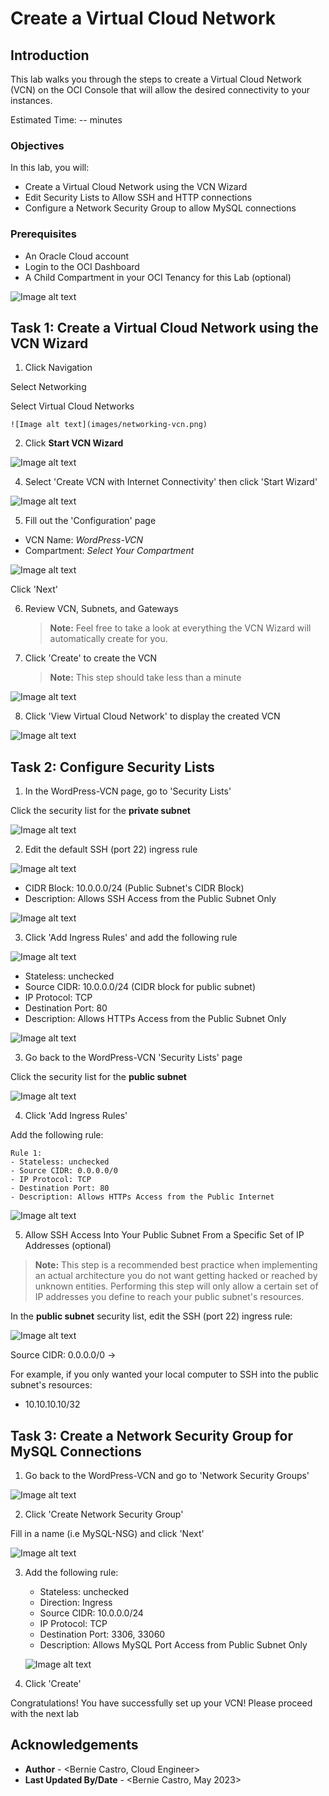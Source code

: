 # Create a Virtual Cloud Network

## Introduction

This lab walks you through the steps to create a Virtual Cloud Network (VCN) on the OCI Console that will allow the desired connectivity to your instances.

Estimated Time: -- minutes

### Objectives

In this lab, you will:
* Create a Virtual Cloud Network using the VCN Wizard
* Edit Security Lists to Allow SSH and HTTP connections
* Configure a Network Security Group to allow MySQL connections

### Prerequisites

* An Oracle Cloud account
* Login to the OCI Dashboard
* A Child Compartment in your OCI Tenancy for this Lab (optional)


![Image alt text](images/oci-dashboard.png)



## Task 1: Create a Virtual Cloud Network using the VCN Wizard

1. Click Navigation



  Select Networking



  Select Virtual Cloud Networks

	![Image alt text](images/networking-vcn.png)

2. Click **Start VCN Wizard**

  ![Image alt text](images/start-vcn-wizard.png)

4. Select 'Create VCN with Internet Connectivity' then click 'Start Wizard'

  ![Image alt text](images/vcn-wiz-int-conn.png)

5. Fill out the 'Configuration' page
  * VCN Name: *WordPress-VCN*
  * Compartment: *Select Your Compartment*

  ![Image alt text](images/vcn-config.png)



  Click 'Next'

6. Review VCN, Subnets, and Gateways
	> **Note:** Feel free to take a look at everything the VCN Wizard will automatically create for you.

7. Click 'Create' to create the VCN
	> **Note:** This step should take less than a minute

  ![Image alt text](images/vcn-creation.png)

8. Click 'View Virtual Cloud Network' to display the created VCN

  ![Image alt text](images/vcn-details-page.png)


## Task 2: Configure Security Lists

1. In the WordPress-VCN page, go to 'Security Lists'



  Click the security list for the **private subnet**

  ![Image alt text](images/security-list-private-subnet.png)

2. Edit the default SSH (port 22) ingress rule

  ![Image alt text](images/private-sl-ssh-edit.png)



  - CIDR Block: 10.0.0.0/24 (Public Subnet's CIDR Block)
  - Description: Allows SSH Access from the Public Subnet Only

  ![Image alt text](images/private-sl-ssh.png)


3. Click 'Add Ingress Rules' and add the following rule

  ![Image alt text](images/private-sl-add-ingress.png)



  - Stateless: unchecked
  - Source CIDR: 10.0.0.0/24 (CIDR block for public subnet)
  - IP Protocol: TCP
  - Destination Port: 80
  - Description: Allows HTTPs Access from the Public Subnet Only

  ![Image alt text](images/private-sl-ssh.png)

3. Go back to the WordPress-VCN 'Security Lists' page



  Click the security list for the **public subnet**

  ![Image alt text](images/security-list-public-subnet.png)

4. Click 'Add Ingress Rules'



  Add the following rule:

    Rule 1:
    - Stateless: unchecked
    - Source CIDR: 0.0.0.0/0
    - IP Protocol: TCP
    - Destination Port: 80
    - Description: Allows HTTPs Access from the Public Internet

  ![Image alt text](images/public-sl-http.png)

5. Allow  SSH Access Into Your Public Subnet From a Specific Set of IP Addresses (optional)
  > **Note:** This step is a recommended best practice when implementing an actual architecture you do not want getting hacked or reached by unknown entities. Performing this step will only allow a certain set of IP addresses you define to reach your public subnet's resources.

  In the **public subnet** security list, edit the SSH (port 22) ingress rule:

  ![Image alt text](images/public-sl-ssh.png)



  Source CIDR: 0.0.0.0/0 -> <your desired public IP Range>

  For example, if you only wanted your local computer to SSH into the public subnet's resources:
  - 10.10.10.10/32

## Task 3: Create a Network Security Group for MySQL Connections

1. Go back to the WordPress-VCN and go to 'Network Security Groups'

  ![Image alt text](images/vcn-nsg.png)

2. Click 'Create Network Security Group'



  Fill in a name (i.e MySQL-NSG) and click 'Next'

  ![Image alt text](images/nsg-name.png)

3. Add the following rule:
    - Stateless: unchecked
    - Direction: Ingress
    - Source CIDR: 10.0.0.0/24
    - IP Protocol: TCP
    - Destination Port: 3306, 33060
    - Description: Allows MySQL Port Access from Public Subnet Only

    ![Image alt text](images/nsg-rule.png)

4. Click 'Create'

Congratulations! You have successfully set up your VCN! Please proceed with the next lab

## Acknowledgements
* **Author** - <Bernie Castro, Cloud Engineer>
* **Last Updated By/Date** - <Bernie Castro, May 2023>
